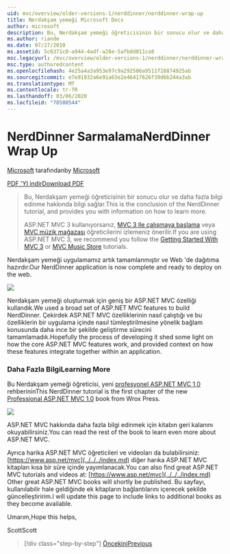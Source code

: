 ```yaml
---
uid: mvc/overview/older-versions-1/nerddinner/nerddinner-wrap-up
title: Nerdakşam yemeği Microsoft Docs
author: microsoft
description: Bu, Nerdakşam yemeği öğreticisinin bir sonucu olur ve daha fazla bilgi edinme hakkında bilgi sağlar.
ms.author: riande
ms.date: 07/27/2010
ms.assetid: 5c6371c0-a944-4adf-a28e-5afbdd011ca8
msc.legacyurl: /mvc/overview/older-versions-1/nerddinner/nerddinner-wrap-up
msc.type: authoredcontent
ms.openlocfilehash: 4e25a4a3a953e97c9a292506a9511f28874925ab
ms.sourcegitcommit: e7e91932a6e91a63e2e46417626f39d6b244a3ab
ms.translationtype: MT
ms.contentlocale: tr-TR
ms.lasthandoff: 03/06/2020
ms.locfileid: "78580544"
---
```

# <a name="nerddinner-wrap-up"></a><span data-ttu-id="9842f-103">NerdDinner Sarmalama</span><span class="sxs-lookup"><span data-stu-id="9842f-103">NerdDinner Wrap Up</span></span>

<span data-ttu-id="9842f-104">[Microsoft](https://github.com/microsoft) tarafından</span><span class="sxs-lookup"><span data-stu-id="9842f-104">by [Microsoft](https://github.com/microsoft)</span></span>

[<span data-ttu-id="9842f-105">PDF 'YI indir</span><span class="sxs-lookup"><span data-stu-id="9842f-105">Download PDF</span></span>](http://aspnetmvcbook.s3.amazonaws.com/aspnetmvc-nerdinner_v1.pdf)

> <span data-ttu-id="9842f-106">Bu, Nerdakşam yemeği öğreticisinin bir sonucu olur ve daha fazla bilgi edinme hakkında bilgi sağlar.</span><span class="sxs-lookup"><span data-stu-id="9842f-106">This is the conclusion of the NerdDinner tutorial, and provides you with information on how to learn more.</span></span>
> 
> <span data-ttu-id="9842f-107">ASP.NET MVC 3 kullanıyorsanız, [MVC 3 Ile çalışmaya başlama](../../older-versions/getting-started-with-aspnet-mvc3/cs/intro-to-aspnet-mvc-3.md) veya [MVC müzik mağazası](../../older-versions/mvc-music-store/mvc-music-store-part-1.md) öğreticilerini izlemeniz önerilir.</span><span class="sxs-lookup"><span data-stu-id="9842f-107">If you are using ASP.NET MVC 3, we recommend you follow the [Getting Started With MVC 3](../../older-versions/getting-started-with-aspnet-mvc3/cs/intro-to-aspnet-mvc-3.md) or [MVC Music Store](../../older-versions/mvc-music-store/mvc-music-store-part-1.md) tutorials.</span></span>

<span data-ttu-id="9842f-108">Nerdakşam yemeği uygulamamız artık tamamlanmıştır ve Web 'de dağıtıma hazırdır.</span><span class="sxs-lookup"><span data-stu-id="9842f-108">Our NerdDinner application is now complete and ready to deploy on the web.</span></span>

![](nerddinner-wrap-up/_static/image1.png)

<span data-ttu-id="9842f-109">Nerdakşam yemeği oluşturmak için geniş bir ASP.NET MVC özelliği kullandık.</span><span class="sxs-lookup"><span data-stu-id="9842f-109">We used a broad set of ASP.NET MVC features to build NerdDinner.</span></span> <span data-ttu-id="9842f-110">Çekirdek ASP.NET MVC özelliklerinin nasıl çalıştığı ve bu özelliklerin bir uygulama içinde nasıl tümleştirilmesine yönelik bağlam konusunda daha ince bir şekilde geliştirme sürecini tamamlamadık.</span><span class="sxs-lookup"><span data-stu-id="9842f-110">Hopefully the process of developing it shed some light on how the core ASP.NET MVC features work, and provided context on how these features integrate together within an application.</span></span>

### <a name="learning-more"></a><span data-ttu-id="9842f-111">Daha Fazla Bilgi</span><span class="sxs-lookup"><span data-stu-id="9842f-111">Learning More</span></span>

<span data-ttu-id="9842f-112">Bu Nerdakşam yemeği öğreticisi, yeni [profesyonel ASP.NET MVC 1,0](https://www.amazon.com/gp/product/0470384611?ie=UTF8&amp;tag=scoblo04-20&amp;linkCode=xm2&amp;camp=1789&amp;creativeASIN=0470384611) rehberinin</span><span class="sxs-lookup"><span data-stu-id="9842f-112">This NerdDinner tutorial is the first chapter of the new [Professional ASP.NET MVC 1.0](https://www.amazon.com/gp/product/0470384611?ie=UTF8&amp;tag=scoblo04-20&amp;linkCode=xm2&amp;camp=1789&amp;creativeASIN=0470384611) book from Wrox Press.</span></span>

[![](https://mscblogs.blob.core.windows.net/media/scottgu/Media/bookcover1_6CAECF94.png)](https://www.amazon.com/gp/product/0470384611?ie=UTF8&amp;tag=scoblo04-20&amp;linkCode=xm2&amp;camp=1789&amp;creativeASIN=0470384611)

<span data-ttu-id="9842f-113">ASP.NET MVC hakkında daha fazla bilgi edinmek için kitabın geri kalanını okuyabilirsiniz.</span><span class="sxs-lookup"><span data-stu-id="9842f-113">You can read the rest of the book to learn even more about ASP.NET MVC.</span></span>

<span data-ttu-id="9842f-114">Ayrıca harika ASP.NET MVC öğreticileri ve videoları da bulabilirsiniz: [https://www.asp.net/mvc](../../../index.md) diğer harıka ASP.NET MVC kitapları kısa bir süre içinde yayımlanacak.</span><span class="sxs-lookup"><span data-stu-id="9842f-114">You can also find great ASP.NET MVC tutorials and videos at: [https://www.asp.net/mvc](../../../index.md) Other great ASP.NET MVC books will shortly be published.</span></span> <span data-ttu-id="9842f-115">Bu sayfayı, kullanılabilir hale geldiğinde ek kitapların bağlantılarını içerecek şekilde güncelleştiririm.</span><span class="sxs-lookup"><span data-stu-id="9842f-115">I will update this page to include links to additional books as they become available.</span></span>

<span data-ttu-id="9842f-116">Umarım,</span><span class="sxs-lookup"><span data-stu-id="9842f-116">Hope this helps,</span></span>

<span data-ttu-id="9842f-117">Scott</span><span class="sxs-lookup"><span data-stu-id="9842f-117">Scott</span></span>

> [!div class="step-by-step"]
> [<span data-ttu-id="9842f-118">Öncekini</span><span class="sxs-lookup"><span data-stu-id="9842f-118">Previous</span></span>](enable-automated-unit-testing.md)
